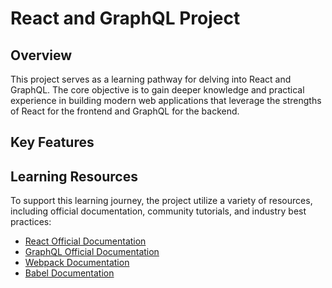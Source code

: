 # React and GraphQL Project

## Overview

This project serves as a learning pathway for delving into React and GraphQL. The core objective is to gain deeper knowledge and practical experience in building modern web applications that leverage the strengths of React for the frontend and GraphQL for the backend.

## Key Features

## Learning Resources

To support this learning journey, the project utilize a variety of resources, including official documentation, community tutorials, and industry best practices:

- [React Official Documentation](https://reactjs.org/docs/getting-started.html)
- [GraphQL Official Documentation](https://graphql.org/learn/)
- [Webpack Documentation](https://webpack.js.org/concepts/)
- [Babel Documentation](https://babeljs.io/docs/en/)
